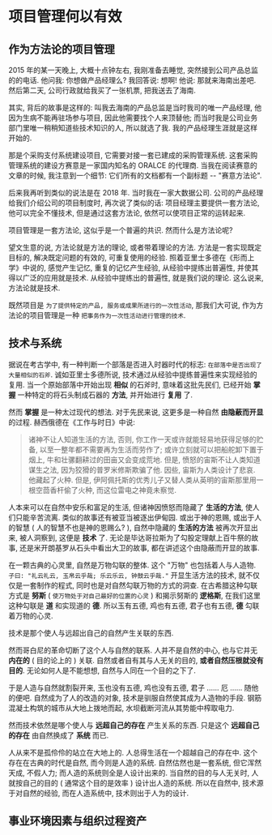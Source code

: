 # 项目管理何以有效

## 作为方法论的项目管理

2015 年的某一天晚上, 大概十点钟左右, 我刚准备去睡觉, 突然接到公司产品总监的的电话. 他问我: 你想做产品经理么? 我回答说: 想啊! 他说: 那就来海南出差吧. 然后第二天, 公司行政就给我买了一张机票, 把我送去了海南. 

其实, 背后的故事是这样的: 叫我去海南的产品总监是当时我司的唯一产品经理, 他因为生病不能再驻场参与项目, 因此他需要找个人来顶替他; 而当时我是公司业务部门里唯一稍稍知道些技术知识的人, 所以就选了我. 我的产品经理生涯就是这样开始的.

那是个采购支付系统建设项目, 它需要对接一套已建成的采购管理系统. 这套采购管理系统的建设方赛意是一家国内知名的 ORALCE 的代理商. 当我在阅读赛意的文章的时候, 我注意到一个细节: 它们所有的文档都有一个副标题 -- "赛意方法论".

后来我再听到类似的说法是在 2018 年. 当时我在一家大数据公司. 公司的产品经理给我们介绍公司的项目制度时, 再次说了类似的话: 项目经理主要提供一套方法论, 他可以完全不懂技术, 但是通过这套方法论, 依然可以使项目正常的运转起来.

项目管理是一套方法论, 这似乎是一个普遍的共识. 然而什么是方法论呢?

望文生意的说, 方法论就是方法的理论, 或者带着理论的方法. 方法是一套实现既定目标的, 解决既定问题的有效的, 可重复使用的经验. 照着亚里士多德在《形而上学》中说的, 感觉产生记忆, 重复的记忆产生经验, 从经验中提练出普遍性, 并使其得以广泛的应用就是技术. 从经验中提练出的普遍性, 就是我们说的理论. 这么说来, 方法论就是技术.

既然项目是 `为了提供特定的产品, 服务或成果所进行的一次性活动`, 那我们大可说, 作为方法论的项目管理是一种 `把事务作为一次性活动进行管理的技术`.

## 技术与系统

据说在考古学中, 有一种判断一个部落是否进入时器时代的标志: `在部落中是否出现了大量相似的石斧`. 诚如亚里士多德所说, 技术通过从经验中提练普遍性来实现经验的复用. 当一个原始部落中开始出现 **相似** 的石斧时, 意味着这批先民们, 已经开始 **掌握** 一种特定的将石头制成石器的 **方法**, 并开始进行 **复用** 了.

然而 **掌握** 是一种太过现代的想法. 对于先民来说, 这更多是一种自然 **由隐蔽而开显** 的过程. 赫西俄德在《工作与时日》中说:

> 诸神不让人知道生活的方法, 否则, 你工作一天或许就能轻易地获得足够的贮备, 以至一整年都不需要再为生活而劳作了; 或许立刻就可以把船舵卸下置于烟上, 牛和壮骡翻耕过的田亩又会变成荒地. 但是, 愤怒的宙斯不让人类知道谋生之法, 因为狡猾的普罗米修斯欺骗了他. 因些, 宙斯为人类设计了悲哀. 他藏起了火种. 但是, 伊阿佩托斯的优秀儿子又替人类从英明的宙斯那里用一根空茴香杆偷了火种, 而这位雷电之神竟未察觉.

人本来可以在自然中安乐和富足的生活, 但诸神因愤怒而隐藏了 **生活的方法**, 使人们只能辛苦流离. 类似的故事还有被亚当被逐出伊甸园. 或出于神的恩赐, 或出于人的智慧 ( 人的智慧不也是神的恩赐么? ), 自然中隐藏的 **生活的方法** 被再次开显出来, 被人洞察到, 这便是 **技术** 了. 无论是毕达哥拉斯为了勾股定理献上百牛祭的故事, 还是米开朗基罗从石头中看出大卫的故事, 都在讲述这个由隐蔽而开显的故事.

在一颗古典的心灵里, 自然是万物勾联的整体. 这个 "万物" 也包括着人与人造物. `子曰: "礼云礼云, 玉帛云乎哉; 乐云乐云, 钟鼓云乎哉."` 开显生活方法的技术, 就不仅仅是一套制作的程式, 同时也是对自然勾联万物的方式的洞查. 在古希腊这种勾联方式是 **努斯** ( `使万物处于对自己最好的位置的心灵` ) 和揭示努斯的 **逻格斯**, 在我们这里这种勾联是 **道** 和实现道的 **德**. 所以玉有五德, 鸡也有五德, 君子也有五德, **德** 勾联着万物的心灵.

技术是那个使人与远超出自己的自然产生关联的东西.

然而哥白尼的革命切断了这个人与自然的联系. 人并不是自然的中心, 也与它并无 **内在的** ( 目的论上的 ) 关联. 自然或者自有其与人无关的目的, **或者自然压根就没有目的**. 无论如何人是不能想想, 自然与人同在一个目的之下了.

于是人造与自然就割裂开来, 玉也没有五德, 鸡也没有五德, 君子 ...... 厄 ...... 随他的便吧. 自然成为了人的改造的对象, 技术是驯服自然使其成为人造物的手段. 钢筋混凝土构筑的城市从大地上拨地而起, 水坝截断河流从其势能中榨取电力.

然而技术依然是哪个使人与 **远超自己的存在** 产生关系的东西. 只是这个 **远超自己的存在** 由自然换成了 **系统** 而已.

人从来不是孤伶伶的站立在大地上的. 人总得生活在一个超越自己的存在中. 这个存在在古典的时代是自然, 而今则是人造的系统. 自然估然也是一套系统, 但它浑然天成, 不假人力; 而人造的系统则全是人设计出来的. 当自然的目的与人无关时, 人就按自己的目的 ( 通常这个目的是效率 ) 设计出人造的系统. 所以在自然中, 技术源于对自然的经验, 而在人造系统中, 技术则出于人为的设计.

## 事业环境因素与组织过程资产




















